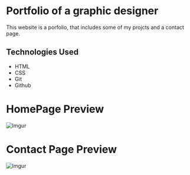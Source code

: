 # Portfolio of a graphic designer
This website is a porfolio, that includes some of my projcts and a contact page.

## Technologies Used
* HTML
* CSS
* Git
* Github

# HomePage Preview
![Imgur](https://i.imgur.com/tuQhUR0.png)


# Contact Page Preview
![Imgur](https://i.imgur.com/f7Fbh2B.png)



